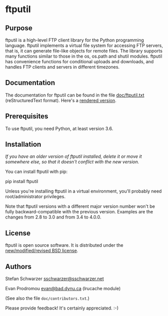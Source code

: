 # ftputil

## Purpose

ftputil is a high-level FTP client library for the Python programming
language. ftputil implements a virtual file system for accessing FTP
servers, that is, it can generate file-like objects for remote files.
The library supports many functions similar to those in the os,
os.path and shutil modules. ftputil has convenience functions for
conditional uploads and downloads, and handles FTP clients and servers
in different timezones.

## Documentation

The documentation for ftputil can be found in the file
[doc/ftputil.txt](https://git.sr.ht/~sschwarzer/ftputil/tree/main/item/doc/ftputil.txt)
(reStructuredText format). Here's a
[rendered version](https://ftputil.sschwarzer.net/documentation).

## Prerequisites

To use ftputil, you need Python, at least version 3.6.

## Installation

*If you have an older version of ftputil installed, delete it or
move it somewhere else, so that it doesn't conflict with the new
version.*

You can install ftputil with pip:

  pip install ftputil

Unless you're installing ftputil in a virtual environment, you'll
probably need root/administrator privileges.

Note that ftputil versions with a different major version number won't
be fully backward-compatible with the previous version. Examples are
the changes from 2.8 to 3.0 and from 3.4 to 4.0.0.

## License

ftputil is open source software. It is distributed under the
[new/modified/revised BSD license](https://opensource.org/licenses/BSD-3-Clause).

## Authors

Stefan Schwarzer <sschwarzer@sschwarzer.net>

Evan Prodromou <evan@bad.dynu.ca> (lrucache module)

(See also the file `doc/contributors.txt`.)

Please provide feedback! It's certainly appreciated. :-)
